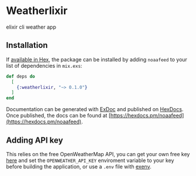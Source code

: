 # Weatherlixir

elixir cli weather app

## Installation

If [available in Hex](https://hex.pm/docs/publish), the package can be installed
by adding `noaafeed` to your list of dependencies in `mix.exs`:

```elixir
def deps do
  [
    {:weatherlixir, "~> 0.1.0"}
  ]
end
```

Documentation can be generated with [ExDoc](https://github.com/elixir-lang/ex_doc)
and published on [HexDocs](https://hexdocs.pm). Once published, the docs can
be found at [https://hexdocs.pm/noaafeed](https://hexdocs.pm/noaafeed).

## Adding API key

This relies on the free OpenWeatherMap API, you can get your own free key [here](https://home.openweathermap.org/users/sign_up) and set the `OPENWEATHER_API_KEY` enviroment variable to your key before building the application, or use a `.env` file with [exenv](https://github.com/nsweeting/exenv).

